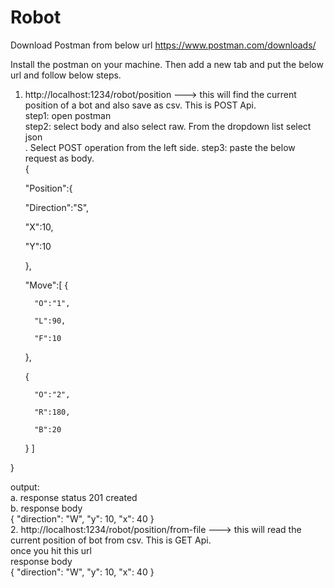 # Robot

Download Postman from below url
https://www.postman.com/downloads/

Install the postman on your machine.
Then add a new tab and put the below url and follow below steps.

1. http://localhost:1234/robot/position ---> this will find the current position of a bot and also save as csv. This is POST Api.<br>
step1: open postman<br>
step2: select body and also select raw. From the dropdown list select json<br>. Select POST operation from the left side.
step3: paste the below request as body.<br>
{

   "Position":{

      "Direction":"S",

      "X":10,

      "Y":10

   },

   "Move":[
{

         "O":"1",

         "L":90,

         "F":10

      },

      {

         "O":"2",

         "R":180,

         "B":20

      }
   ]

}

output: <br>
a. response status 201 created<br>
b. response body <br>
{
    "direction": "W",
    "y": 10,
    "x": 40
}<br>
2. http://localhost:1234/robot/position/from-file ---> this will read the current position of bot from csv. This is GET Api.<br>
once you hit this url<br>
response body<br>
{
    "direction": "W",
    "y": 10,
    "x": 40
}
